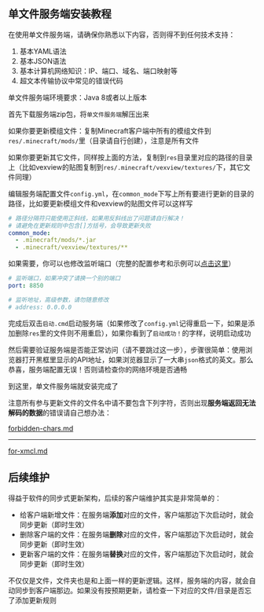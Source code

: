 ## 单文件服务端安装教程

在使用单文件服务端，请确保你熟悉以下内容，否则得不到任何技术支持：

1. 基本YAML语法
2. 基本JSON语法
3. 基本计算机网络知识：IP、端口、域名、端口映射等
4. 超文本传输协议中常见的错误代码

单文件服务端环境要求：Java 8或者以上版本

首先下载服务端zip包，将`单文件服务端`解压出来

如果你要更新模组文件：复制Minecraft客户端中所有的模组文件到`res/.minecraft/mods/`里（目录请自行创建），注意是所有文件

如果你要更新其它文件，同样按上面的方法，复制到`res`目录里对应的路径的目录上（比如vexview的贴图复制到`res/.minecraft/vexview/textures/`下，其它文件同理）

编辑服务端配置文件`config.yml`，在`common_mode`下写上所有要进行更新的目录的路径，比如要更新模组文件和vexview的贴图文件可以这样写

```yaml
# 路径分隔符只能使用正斜线，如果用反斜线出了问题请自行解决！
# 请避免在更新规则中包含[]方括号，会导致更新失败
common_mode:
  - .minecraft/mods/*.jar
  - .minecraft/vexview/textures/**
```

如果需要，你可以也修改监听端口（完整的配置参考和示例可以[点击这里](reference.md)）

```yaml
# 监听端口，如果冲突了请换一个别的端口
port: 8850

# 监听地址，高级参数，请勿随意修改
# address: 0.0.0.0
```

完成后双击`启动.cmd`启动服务端（如果修改了`config.yml`记得重启一下，如果是添加删除`res`里的文件则不用重启），如果你看到了`启动成功！`的字样，说明启动成功

然后需要验证服务端是否能正常访问（请不要跳过这一步），步骤很简单：使用浏览器打开黑框里显示的API地址，如果浏览器显示了一大串`json`格式的英文。那么恭喜，服务端配置无误！否则请检查你的网络环境是否通畅

到这里，单文件服务端就安装完成了

注意所有参与更新文件的文件名中请不要包含下列字符，否则出现**服务端返回无法解码的数据**的错误请自己想办法：

[forbidden-chars.md](forbidden-chars.md ':include')

---

[for-xmcl.md](for-xmcl.md ':include')

## 后续维护

得益于软件的同步式更新架构，后续的客户端维护其实是非常简单的：

+ 给客户端新增文件：在服务端**添加**对应的文件，客户端那边下次启动时，就会同步更新（即时生效）
+ 删除客户端的文件：在服务端**删除**对应的文件，客户端那边下次启动时，就会同步更新（即时生效）
+ 更新客户端的文件：在服务端**替换**对应的文件，客户端那边下次启动时，就会同步更新（即时生效）

不仅仅是文件，文件夹也是和上面一样的更新逻辑。这样，服务端的内容，就会自动同步到客户端那边。如果没有按预期更新，请检查一下对应的文件/目录是否忘了添加更新规则